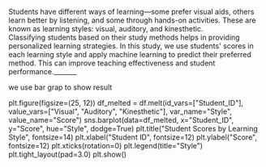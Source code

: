 Students have different ways of learning—some prefer visual aids, others learn better by listening, and some through hands-on activities. These are known as learning styles: visual, auditory, and kinesthetic.  
Classifying students based on their study methods helps in providing personalized learning strategies. In this study, we use students' scores in each learning style and apply machine learning to predict their preferred method. This can improve teaching effectiveness and student performance._______




we use bar grap to show result


plt.figure(figsize=(25, 12))
df_melted = df.melt(id_vars=["Student_ID"], value_vars=["Visual", "Auditory", "Kinesthetic"],
                    var_name="Style", value_name="Score")
sns.barplot(data=df_melted, x="Student_ID", y="Score", hue="Style", dodge=True)
plt.title("Student Scores by Learning Style", fontsize=14)
plt.xlabel("Student ID", fontsize=12)
plt.ylabel("Score", fontsize=12)
plt.xticks(rotation=0)
plt.legend(title="Style")
plt.tight_layout(pad=3.0)
plt.show()

